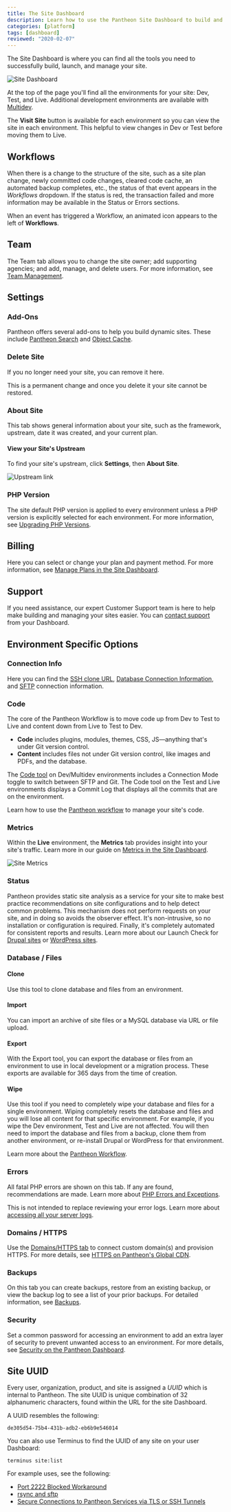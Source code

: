 ```yaml
---
title: The Site Dashboard
description: Learn how to use the Pantheon Site Dashboard to build and manage your Drupal or WordPress sites.
categories: [platform]
tags: [dashboard]
reviewed: "2020-02-07"
---
```

The Site Dashboard is where you can find all the tools you need to successfully build, launch, and manage your site.

![Site Dashboard](../images/dashboard/site-dashboard-image.png)

At the top of the page you'll find all the environments for your site: Dev, Test, and Live. Additional development environments are available with [Multidev](/multidev).

The **Visit Site** button is available for each environment so you can view the site in each environment. This helpful to view changes in Dev or Test before moving them to Live.

## Workflows

When there is a change to the structure of the site, such as a site plan change, newly committed code changes, cleared code cache, an automated backup completes, etc., the status of that event appears in the <dfn id="workflows">Workflows</dfn> dropdown. If the status is red, the transaction failed and more information may be available in the Status or Errors sections.

When an event has triggered a Workflow, an animated <span class="fa fa-spinner"></span> icon appears to the left of **Workflows**.

## Team

The Team tab allows you to change the site owner; add supporting agencies; and add, manage, and delete users. For more information, see [Team Management](/team-management).

## Settings

### Add-Ons

Pantheon offers several add-ons to help you build dynamic sites. These include [Pantheon Search](/solr) and [Object Cache](/object-cache).

### Delete Site

If you no longer need your site, you can remove it here.

<Alert title="Warning" type="danger">

This is a permanent change and once you delete it your site cannot be restored.

</Alert>

### About Site

This tab shows general information about your site, such as the framework, upstream, date it was created, and your current plan.

#### View your Site's Upstream

To find your site's upstream, click **Settings**, then **About Site**.

![Upstream link](../images/dashboard/upstream-link.png)

### PHP Version

The site default PHP version is applied to every environment unless a PHP version is explicitly selected for each environment. For more information, see [Upgrading PHP Versions](/php-versions).

## Billing

Here you can select or change your plan and payment method. For more information, see [Manage Plans in the Site Dashboard](/site-plan).

## Support

If you need assistance, our expert Customer Support team is here to help make building and managing your sites easier. You can [contact support](/guides/support/contact-support/) from your Dashboard.

## Environment Specific Options

### Connection Info

Here you can find the [SSH clone URL](/git), [Database Connection Information](/mysql-access), and [SFTP](/sftp) connection information.

### Code

The core of the Pantheon Workflow is to move code up from Dev to Test to Live and content down from Live to Test to Dev.

- **Code** includes plugins, modules, themes, CSS, JS—anything that's under Git version control.
- **Content** includes files not under Git version control, like images and PDFs, and the database.

The [Code tool](/code) on Dev/Multidev environments includes a Connection Mode toggle to switch between SFTP and Git. The Code tool on the Test and Live environments displays a Commit Log that displays all the commits that are on the environment.

Learn how to use the [Pantheon workflow](/pantheon-workflow) to manage your site's code.

### Metrics

Within the **<span class="glyphicons glyphicons-cardio"></span> Live** environment, the **<span class="glyphicons glyphicons-charts"></span> Metrics** tab provides insight into your site's traffic. Learn more in our guide on [Metrics in the Site Dashboard](/metrics).

![Site Metrics](../images/dashboard/metrics-graphs.png "Screenshot showing the Metrics tab of a Live site.")

### Status

Pantheon provides static site analysis as a service for your site to make best practice recommendations on site configurations and to help detect common problems. This mechanism does not perform requests on your site, and in doing so avoids the observer effect. It's non-intrusive, so no installation or configuration is required. Finally, it's completely automated for consistent reports and results. Learn more about our Launch Check for
[Drupal sites](/drupal-launch-check) or [WordPress sites](/wordpress-launch-check).

### Database / Files

#### Clone

Use this tool to clone database and files from an environment.

#### Import

You can import an archive of site files or a MySQL database via URL or file upload.

#### Export

With the Export tool, you can export the database or files from an environment to use in local development or a migration process. These exports are available for 365 days from the time of creation.

#### Wipe

Use this tool if you need to completely wipe your database and files for a single environment. Wiping completely resets the database and files and you will lose all content for that specific environment. For example, if you wipe the Dev environment, Test and Live are not affected. You will then need to import the database and files from a backup, clone them from another environment, or re-install Drupal or WordPress for that environment.

Learn more about the [Pantheon Workflow](/pantheon-workflow).

### Errors

All fatal PHP errors are shown on this tab. If any are found, recommendations are made. Learn more about [PHP Errors and Exceptions](/php-errors).

<Alert title="Note" type="info">

This is not intended to replace reviewing your error logs. Learn more about [accessing all your server logs](/logs).

</Alert>

### Domains / HTTPS

Use the [Domains/HTTPS tab](/guides/launch/domains) to connect custom domain(s) and provision HTTPS. For more details, see [HTTPS on Pantheon's Global CDN](/https).

### Backups

On this tab you can create backups, restore from an existing backup, or view the backup log to see a list of your prior backups. For detailed information, see [Backups](/backups).

### Security

Set a common password for accessing an environment to add an extra layer of security to prevent unwanted access to an environment. For more details, see [Security on the Pantheon Dashboard](/security).

## Site UUID

Every user, organization, product, and site is assigned a <dfn id="UUID">UUID</dfn> which is internal to Pantheon. The site UUID is unique combination of 32 alphanumeric characters, found within the URL for the site Dashboard.

A UUID resembles the following:

```none
de305d54-75b4-431b-adb2-eb6b9e546014
```

You can also use Terminus to find the UUID of any site on your user Dashboard:

```bash{promptUser: user}
terminus site:list
```

For example uses, see the following:

- [Port 2222 Blocked Workaround](/port-2222#set-up-the-tunnel)
- [rsync and sftp](/rsync-and-sftp/#sftp)
- [Secure Connections to Pantheon Services via TLS or SSH Tunnels](/ssh-tunnels/#prerequisites)
